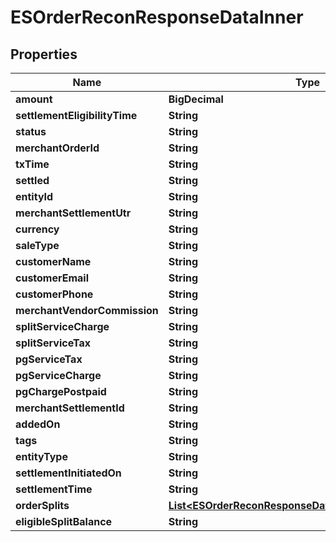 

# ESOrderReconResponseDataInner


## Properties

| Name | Type | Description | Notes |
|------------ | ------------- | ------------- | -------------|
|**amount** | **BigDecimal** |  |  [optional] |
|**settlementEligibilityTime** | **String** |  |  [optional] |
|**status** | **String** |  |  [optional] |
|**merchantOrderId** | **String** |  |  [optional] |
|**txTime** | **String** |  |  [optional] |
|**settled** | **String** |  |  [optional] |
|**entityId** | **String** |  |  [optional] |
|**merchantSettlementUtr** | **String** |  |  [optional] |
|**currency** | **String** |  |  [optional] |
|**saleType** | **String** |  |  [optional] |
|**customerName** | **String** |  |  [optional] |
|**customerEmail** | **String** |  |  [optional] |
|**customerPhone** | **String** |  |  [optional] |
|**merchantVendorCommission** | **String** |  |  [optional] |
|**splitServiceCharge** | **String** |  |  [optional] |
|**splitServiceTax** | **String** |  |  [optional] |
|**pgServiceTax** | **String** |  |  [optional] |
|**pgServiceCharge** | **String** |  |  [optional] |
|**pgChargePostpaid** | **String** |  |  [optional] |
|**merchantSettlementId** | **String** |  |  [optional] |
|**addedOn** | **String** |  |  [optional] |
|**tags** | **String** |  |  [optional] |
|**entityType** | **String** |  |  [optional] |
|**settlementInitiatedOn** | **String** |  |  [optional] |
|**settlementTime** | **String** |  |  [optional] |
|**orderSplits** | [**List&lt;ESOrderReconResponseDataInnerOrderSplitsInner&gt;**](ESOrderReconResponseDataInnerOrderSplitsInner.md) |  |  [optional] |
|**eligibleSplitBalance** | **String** |  |  [optional] |



